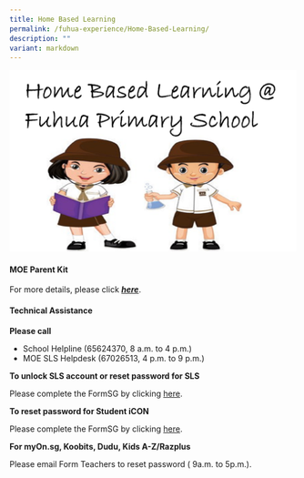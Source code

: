 ```yaml
---
title: Home Based Learning
permalink: /fuhua-experience/Home-Based-Learning/
description: ""
variant: markdown
---
```

![](/images/Fuhua%20Experience/Home%20Based%20Learning/H1.png)


#### **MOE Parent Kit** 

For more details, please click **_[here](https://www.moe.gov.sg/parentkit)_**.   

#### **Technical Assistance** 


**Please call** 

*   School Helpline (65624370, 8 a.m. to 4 p.m.)
*   MOE SLS Helpdesk (67026513, 4 p.m. to 9 p.m.)
    

**To unlock SLS account or reset password for SLS**

Please complete the FormSG by clicking [here](https://go.gov.sg/fhpssls).

  

**To reset password for Student iCON**

Please complete the FormSG by clicking [here](https://go.gov.sg/fhps-student-icon). 

  

**For myOn.sg, Koobits, Dudu, Kids A-Z/Razplus**  

Please email Form Teachers to reset password ( 9a.m. to 5p.m.).